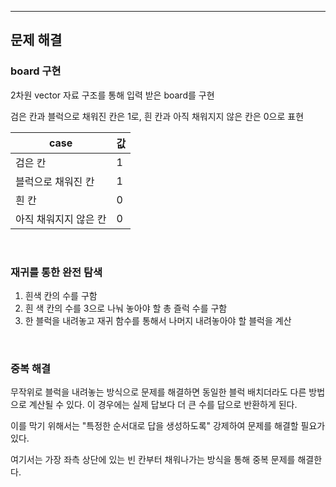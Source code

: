 

---

## 문제 해결

### board 구현

2차원 vector 자료 구조를 통해 입력 받은 board를 구현

검은 칸과 블럭으로 채워진 칸은 1로, 흰 칸과 아직 채워지지 않은 칸은 0으로 표현

|case|값|
|-|-|
|검은 칸|1|
|블럭으로 채워진 칸|1|
|흰 칸|0|
|아직 채워지지 않은 칸|0|

<br>

### 재귀를 통한 완전 탐색

1. 흰색 칸의 수를 구함
1. 흰 색 칸의 수를 3으로 나눠 놓아야 할 총 즐럭 수를 구함
1. 한 블럭을 내려놓고 재귀 함수를 통해서 나머지 내려놓아야 할 블럭을 계산

<br>

### 중복 해결

무작위로 블럭을 내려놓는 방식으로 문제를 해결하면 동일한 블럭 배치더라도 다른 방법으로 계산될 수 있다.
이 경우에는 실제 답보다 더 큰 수를 답으로 반환하게 된다.

이를 막기 위해서는 "특정한 순서대로 답을 생성하도록" 강제하여 문제를 해결할 필요가 있다.

여기서는 가장 좌측 상단에 있는 빈 칸부터 채워나가는 방식을 통해 중복 문제를 해결한다.

